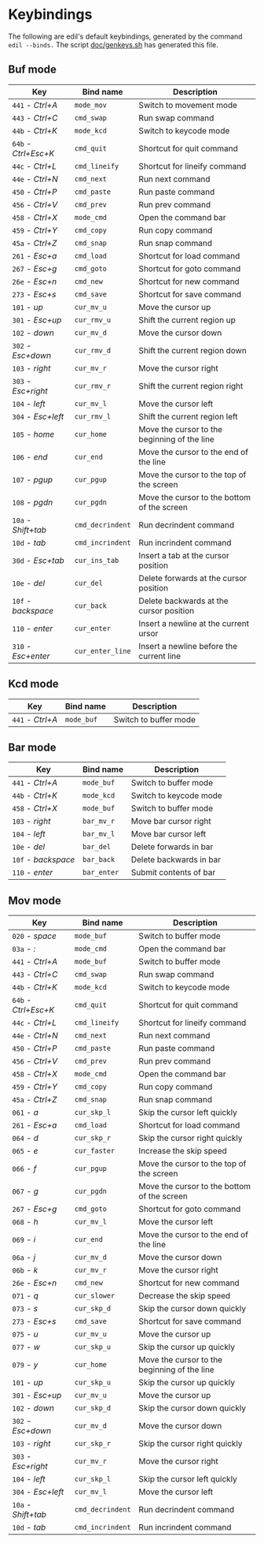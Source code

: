 Keybindings
===========

The following are edil's default keybindings, generated by the
command `edil --binds.` The script [doc/genkeys.sh](/doc/genkeys.sh)
has generated this file.


Buf mode
--------
| Key                 | Bind name           | Description                                   |
| ------------------- | ------------------- | --------------------------------------------- |
| `441` - _Ctrl+A_    | `mode_mov`          | Switch to movement mode                       |
| `443` - _Ctrl+C_    | `cmd_swap`          | Run swap command                              |
| `44b` - _Ctrl+K_    | `mode_kcd`          | Switch to keycode mode                        |
| `64b` - _Ctrl+Esc+K_| `cmd_quit`          | Shortcut for quit command                     |
| `44c` - _Ctrl+L_    | `cmd_lineify`       | Shortcut for lineify command                  |
| `44e` - _Ctrl+N_    | `cmd_next`          | Run next command                              |
| `450` - _Ctrl+P_    | `cmd_paste`         | Run paste command                             |
| `456` - _Ctrl+V_    | `cmd_prev`          | Run prev command                              |
| `458` - _Ctrl+X_    | `mode_cmd`          | Open the command bar                          |
| `459` - _Ctrl+Y_    | `cmd_copy`          | Run copy command                              |
| `45a` - _Ctrl+Z_    | `cmd_snap`          | Run snap command                              |
| `261` - _Esc+a_     | `cmd_load`          | Shortcut for load command                     |
| `267` - _Esc+g_     | `cmd_goto`          | Shortcut for goto command                     |
| `26e` - _Esc+n_     | `cmd_new`           | Shortcut for new command                      |
| `273` - _Esc+s_     | `cmd_save`          | Shortcut for save command                     |
| `101` - _up_        | `cur_mv_u`          | Move the cursor up                            |
| `301` - _Esc+up_    | `cur_rmv_u`         | Shift the current region up                   |
| `102` - _down_      | `cur_mv_d`          | Move the cursor down                          |
| `302` - _Esc+down_  | `cur_rmv_d`         | Shift the current region down                 |
| `103` - _right_     | `cur_mv_r`          | Move the cursor right                         |
| `303` - _Esc+right_ | `cur_rmv_r`         | Shift the current region right                |
| `104` - _left_      | `cur_mv_l`          | Move the cursor left                          |
| `304` - _Esc+left_  | `cur_rmv_l`         | Shift the current region left                 |
| `105` - _home_      | `cur_home`          | Move the cursor to the beginning of the line  |
| `106` - _end_       | `cur_end`           | Move the cursor to the end of the line        |
| `107` - _pgup_      | `cur_pgup`          | Move the cursor to the top of the screen      |
| `108` - _pgdn_      | `cur_pgdn`          | Move the cursor to the bottom of the screen   |
| `10a` - _Shift+tab_ | `cmd_decrindent`    | Run decrindent command                        |
| `10d` - _tab_       | `cmd_incrindent`    | Run incrindent command                        |
| `30d` - _Esc+tab_   | `cur_ins_tab`       | Insert a tab at the cursor position           |
| `10e` - _del_       | `cur_del`           | Delete forwards at the cursor position        |
| `10f` - _backspace_ | `cur_back`          | Delete backwards at the cursor position       |
| `110` - _enter_     | `cur_enter`         | Insert a newline at the current ursor         |
| `310` - _Esc+enter_ | `cur_enter_line`    | Insert a newline before the current line      |

Kcd mode
--------
| Key                 | Bind name           | Description                                   |
| ------------------- | ------------------- | --------------------------------------------- |
| `441` - _Ctrl+A_    | `mode_buf`          | Switch to buffer mode                         |

Bar mode
--------
| Key                 | Bind name           | Description                                   |
| ------------------- | ------------------- | --------------------------------------------- |
| `441` - _Ctrl+A_    | `mode_buf`          | Switch to buffer mode                         |
| `44b` - _Ctrl+K_    | `mode_kcd`          | Switch to keycode mode                        |
| `458` - _Ctrl+X_    | `mode_buf`          | Switch to buffer mode                         |
| `103` - _right_     | `bar_mv_r`          | Move bar cursor right                         |
| `104` - _left_      | `bar_mv_l`          | Move bar cursor left                          |
| `10e` - _del_       | `bar_del`           | Delete forwards in bar                        |
| `10f` - _backspace_ | `bar_back`          | Delete backwards in bar                       |
| `110` - _enter_     | `bar_enter`         | Submit contents of bar                        |

Mov mode
--------
| Key                 | Bind name           | Description                                   |
| ------------------- | ------------------- | --------------------------------------------- |
| `020` - _space_     | `mode_buf`          | Switch to buffer mode                         |
| `03a` - _:_         | `mode_cmd`          | Open the command bar                          |
| `441` - _Ctrl+A_    | `mode_buf`          | Switch to buffer mode                         |
| `443` - _Ctrl+C_    | `cmd_swap`          | Run swap command                              |
| `44b` - _Ctrl+K_    | `mode_kcd`          | Switch to keycode mode                        |
| `64b` - _Ctrl+Esc+K_| `cmd_quit`          | Shortcut for quit command                     |
| `44c` - _Ctrl+L_    | `cmd_lineify`       | Shortcut for lineify command                  |
| `44e` - _Ctrl+N_    | `cmd_next`          | Run next command                              |
| `450` - _Ctrl+P_    | `cmd_paste`         | Run paste command                             |
| `456` - _Ctrl+V_    | `cmd_prev`          | Run prev command                              |
| `458` - _Ctrl+X_    | `mode_cmd`          | Open the command bar                          |
| `459` - _Ctrl+Y_    | `cmd_copy`          | Run copy command                              |
| `45a` - _Ctrl+Z_    | `cmd_snap`          | Run snap command                              |
| `061` - _a_         | `cur_skp_l`         | Skip the cursor left quickly                  |
| `261` - _Esc+a_     | `cmd_load`          | Shortcut for load command                     |
| `064` - _d_         | `cur_skp_r`         | Skip the cursor right quickly                 |
| `065` - _e_         | `cur_faster`        | Increase the skip speed                       |
| `066` - _f_         | `cur_pgup`          | Move the cursor to the top of the screen      |
| `067` - _g_         | `cur_pgdn`          | Move the cursor to the bottom of the screen   |
| `267` - _Esc+g_     | `cmd_goto`          | Shortcut for goto command                     |
| `068` - _h_         | `cur_mv_l`          | Move the cursor left                          |
| `069` - _i_         | `cur_end`           | Move the cursor to the end of the line        |
| `06a` - _j_         | `cur_mv_d`          | Move the cursor down                          |
| `06b` - _k_         | `cur_mv_r`          | Move the cursor right                         |
| `26e` - _Esc+n_     | `cmd_new`           | Shortcut for new command                      |
| `071` - _q_         | `cur_slower`        | Decrease the skip speed                       |
| `073` - _s_         | `cur_skp_d`         | Skip the cursor down quickly                  |
| `273` - _Esc+s_     | `cmd_save`          | Shortcut for save command                     |
| `075` - _u_         | `cur_mv_u`          | Move the cursor up                            |
| `077` - _w_         | `cur_skp_u`         | Skip the cursor up quickly                    |
| `079` - _y_         | `cur_home`          | Move the cursor to the beginning of the line  |
| `101` - _up_        | `cur_skp_u`         | Skip the cursor up quickly                    |
| `301` - _Esc+up_    | `cur_mv_u`          | Move the cursor up                            |
| `102` - _down_      | `cur_skp_d`         | Skip the cursor down quickly                  |
| `302` - _Esc+down_  | `cur_mv_d`          | Move the cursor down                          |
| `103` - _right_     | `cur_skp_r`         | Skip the cursor right quickly                 |
| `303` - _Esc+right_ | `cur_mv_r`          | Move the cursor right                         |
| `104` - _left_      | `cur_skp_l`         | Skip the cursor left quickly                  |
| `304` - _Esc+left_  | `cur_mv_l`          | Move the cursor left                          |
| `10a` - _Shift+tab_ | `cmd_decrindent`    | Run decrindent command                        |
| `10d` - _tab_       | `cmd_incrindent`    | Run incrindent command                        |
